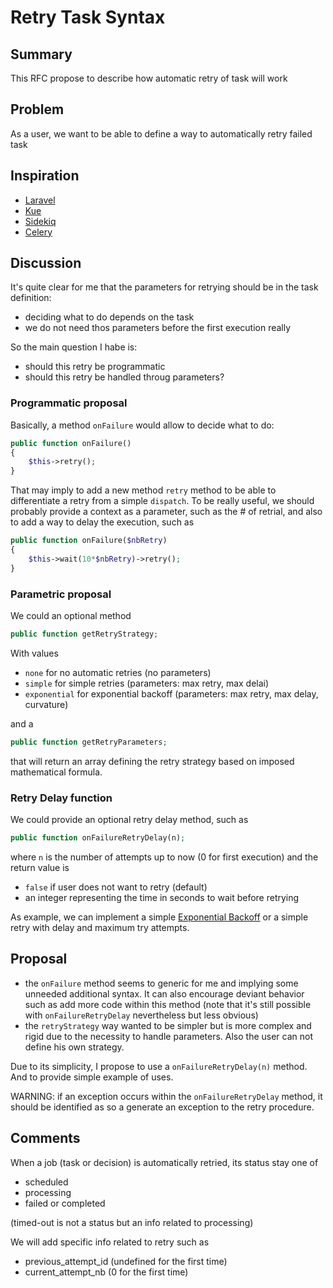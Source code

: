 # Retry Task Syntax

## Summary

This RFC propose to describe how automatic retry of task will work

## Problem

As a user, we want to be able to define a way to automatically retry failed task

## Inspiration

- [Laravel](https://laravel.com/docs/master/queues#dealing-with-failed-jobs)
- [Kue](https://github.com/Automattic/kue#failure-backoff)
- [Sidekiq](https://github.com/mperham/sidekiq/wiki/Error-Handling#automatic-job-retry)
- [Celery](https://celery.readthedocs.io/en/latest/userguide/tasks.html#retrying)


## Discussion
It's quite clear for me that the parameters for retrying should be in the task definition:
- deciding what to do depends on the task
- we do not need thos parameters before the first execution really

So the main question I habe is:
- should this retry be programmatic
- should this retry be handled throug parameters?

### Programmatic proposal
Basically, a method `onFailure` would allow to decide what to do:
```php
public function onFailure()
{
    $this->retry();
}
```
That may imply to add a new method `retry` method to be able to differentiate a retry from a simple `dispatch`. To be really useful, we should probably provide a context as a parameter, such as the # of retrial, and also to add a way to delay the execution, such as
```php
public function onFailure($nbRetry)
{
    $this->wait(10*$nbRetry)->retry();
}
```
### Parametric proposal
We could an optional method 
```php
public function getRetryStrategy;
```
With values
- `none` for no automatic retries (no parameters)
- `simple` for simple retries (parameters: max retry, max delai)
- `exponential` for exponential backoff (parameters: max retry, max delay, curvature)

and a
```php
public function getRetryParameters;
```
that will return an array defining the retry strategy based on imposed mathematical formula.

### Retry Delay function
We could provide an optional retry delay method, such as
```php
public function onFailureRetryDelay(n);
```
where `n` is the number of attempts up to now (0 for first execution) and the return value is
- `false` if user does not want to retry (default)
- an integer representing the time in seconds to wait before retrying

As example, we can implement a simple [Exponential Backoff](https://dzone.com/articles/understanding-retry-pattern-with-exponential-back) or a simple retry with delay and maximum try attempts.

## Proposal

- the `onFailure` method seems to generic for me and implying some unneeded additional syntax. It can also encourage deviant behavior such as add more code within this method (note that it's still possible with `onFailureRetryDelay` nevertheless but less obvious)
- the `retryStrategy` way wanted to be simpler but is more complex and rigid due to the necessity to handle parameters. Also the user can not define his own strategy.

Due to its simplicity, I propose to use a `onFailureRetryDelay(n)` method. And to provide simple example of uses.

WARNING: if an exception occurs within the `onFailureRetryDelay` method, it should be identified as so a generate an exception to the retry procedure.

## Comments
When a job (task or decision) is automatically retried, its status stay one of
- scheduled 
- processing
- failed or completed

(timed-out is not a status but an info related to processing)

We will add specific info related to retry such as
- previous_attempt_id (undefined for the first time)
- current_attempt_nb (0 for the first time)

